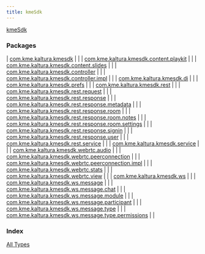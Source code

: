 ```yaml
---
title: kmeSdk
---
```


[kmeSdk](./index.html)

### Packages

| [com.kme.kaltura.kmesdk](com.kme.kaltura.kmesdk/index.html) |  |
| [com.kme.kaltura.kmesdk.content.playkit](com.kme.kaltura.kmesdk.content.playkit/index.html) |  |
| [com.kme.kaltura.kmesdk.content.slides](com.kme.kaltura.kmesdk.content.slides/index.html) |  |
| [com.kme.kaltura.kmesdk.controller](com.kme.kaltura.kmesdk.controller/index.html) |  |
| [com.kme.kaltura.kmesdk.controller.impl](com.kme.kaltura.kmesdk.controller.impl/index.html) |  |
| [com.kme.kaltura.kmesdk.di](com.kme.kaltura.kmesdk.di/index.html) |  |
| [com.kme.kaltura.kmesdk.prefs](com.kme.kaltura.kmesdk.prefs/index.html) |  |
| [com.kme.kaltura.kmesdk.rest](com.kme.kaltura.kmesdk.rest/index.html) |  |
| [com.kme.kaltura.kmesdk.rest.request](com.kme.kaltura.kmesdk.rest.request/index.html) |  |
| [com.kme.kaltura.kmesdk.rest.response](com.kme.kaltura.kmesdk.rest.response/index.html) |  |
| [com.kme.kaltura.kmesdk.rest.response.metadata](com.kme.kaltura.kmesdk.rest.response.metadata/index.html) |  |
| [com.kme.kaltura.kmesdk.rest.response.room](com.kme.kaltura.kmesdk.rest.response.room/index.html) |  |
| [com.kme.kaltura.kmesdk.rest.response.room.notes](com.kme.kaltura.kmesdk.rest.response.room.notes/index.html) |  |
| [com.kme.kaltura.kmesdk.rest.response.room.settings](com.kme.kaltura.kmesdk.rest.response.room.settings/index.html) |  |
| [com.kme.kaltura.kmesdk.rest.response.signin](com.kme.kaltura.kmesdk.rest.response.signin/index.html) |  |
| [com.kme.kaltura.kmesdk.rest.response.user](com.kme.kaltura.kmesdk.rest.response.user/index.html) |  |
| [com.kme.kaltura.kmesdk.rest.service](com.kme.kaltura.kmesdk.rest.service/index.html) |  |
| [com.kme.kaltura.kmesdk.service](com.kme.kaltura.kmesdk.service/index.html) |  |
| [com.kme.kaltura.kmesdk.webrtc.audio](com.kme.kaltura.kmesdk.webrtc.audio/index.html) |  |
| [com.kme.kaltura.kmesdk.webrtc.peerconnection](com.kme.kaltura.kmesdk.webrtc.peerconnection/index.html) |  |
| [com.kme.kaltura.kmesdk.webrtc.peerconnection.impl](com.kme.kaltura.kmesdk.webrtc.peerconnection.impl/index.html) |  |
| [com.kme.kaltura.kmesdk.webrtc.stats](com.kme.kaltura.kmesdk.webrtc.stats/index.html) |  |
| [com.kme.kaltura.kmesdk.webrtc.view](com.kme.kaltura.kmesdk.webrtc.view/index.html) |  |
| [com.kme.kaltura.kmesdk.ws](com.kme.kaltura.kmesdk.ws/index.html) |  |
| [com.kme.kaltura.kmesdk.ws.message](com.kme.kaltura.kmesdk.ws.message/index.html) |  |
| [com.kme.kaltura.kmesdk.ws.message.chat](com.kme.kaltura.kmesdk.ws.message.chat/index.html) |  |
| [com.kme.kaltura.kmesdk.ws.message.module](com.kme.kaltura.kmesdk.ws.message.module/index.html) |  |
| [com.kme.kaltura.kmesdk.ws.message.participant](com.kme.kaltura.kmesdk.ws.message.participant/index.html) |  |
| [com.kme.kaltura.kmesdk.ws.message.type](com.kme.kaltura.kmesdk.ws.message.type/index.html) |  |
| [com.kme.kaltura.kmesdk.ws.message.type.permissions](com.kme.kaltura.kmesdk.ws.message.type.permissions/index.html) |  |

### Index

[All Types](alltypes/index.html)